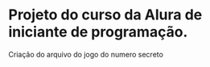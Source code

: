 <h1>Projeto do curso da Alura de iniciante de programação.</h1>

<p>Criação do arquivo do jogo do numero secreto</p>
